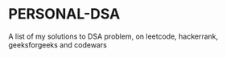 # PERSONAL-DSA
A list of my solutions to DSA problem, on leetcode, hackerrank, geeksforgeeks and codewars
